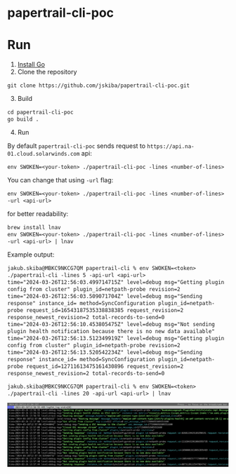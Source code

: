 # papertrail-cli-poc

# Run
1. [Install Go](https://go.dev/doc/install)
2. Clone the repository
```
git clone https://github.com/jskiba/papertrail-cli-poc.git
```
3. Build
```
cd papertrail-cli-poc
go build .
```
4. Run

By default `papertrail-cli-poc` sends request to `https://api.na-01.cloud.solarwinds.com` api:
```
env SWOKEN=<your-token> ./papertrail-cli-poc -lines <number-of-lines>
```
You can change that using `-url` flag:
```
env SWOKEN=<your-token> ./papertrail-cli-poc -lines <number-of-lines> -url <api-url>
```
for better readability:
```
brew install lnav
env SWOKEN=<your-token> ./papertrail-cli-poc -lines <number-of-lines> -url <api-url> | lnav
```
Example output:
```
jakub.skiba@MBKC9NKCG7QM papertrail-cli % env SWOKEN=<token> ./papertrail-cli -lines 5 -api-url <api-url>
time="2024-03-26T12:56:03.499714715Z" level=debug msg="Getting plugin config from cluster" plugin_id=netpath-probe revision=2
time="2024-03-26T12:56:03.509071704Z" level=debug msg="Sending response" instance_id= method=SyncConfiguration plugin_id=netpath-probe request_id=16543187535338838385 request_revision=2 response_newest_revision=2 total-records-to-send=0
time="2024-03-26T12:56:10.453805475Z" level=debug msg="Not sending plugin health notification because there is no new data available"
time="2024-03-26T12:56:13.512349919Z" level=debug msg="Getting plugin config from cluster" plugin_id=netpath-probe revision=2
time="2024-03-26T12:56:13.520542234Z" level=debug msg="Sending response" instance_id= method=SyncConfiguration plugin_id=netpath-probe request_id=12711613475161430896 request_revision=2 response_newest_revision=2 total-records-to-send=0
```

```
jakub.skiba@MBKC9NKCG7QM papertrail-cli % env SWOKEN=<token> ./papertrail-cli -lines 20 -api-url <api-url> | lnav
```
![example](example.png)
